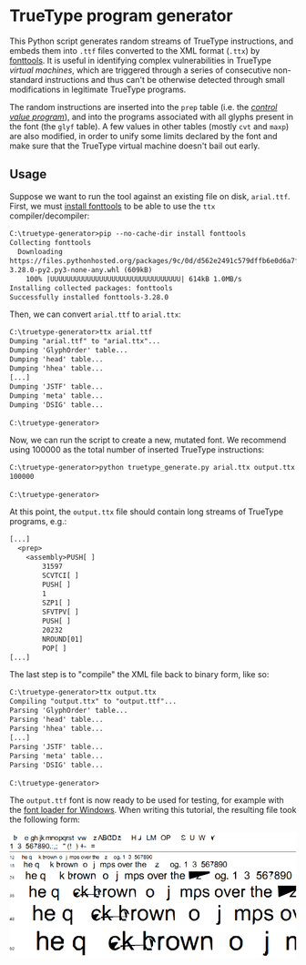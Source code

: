 # TrueType program generator

This Python script generates random streams of TrueType instructions, and embeds them into `.ttf` files converted to the XML format (`.ttx`) by [fonttools](https://github.com/fonttools/fonttools). It is useful in identifying complex vulnerabilities in TrueType *virtual machines*, which are triggered through a series of consecutive non-standard instructions and thus can't be otherwise detected through small modifications in legitimate TrueType programs.

The random instructions are inserted into the `prep` table (i.e. the *[control value program](https://docs.microsoft.com/en-us/typography/opentype/spec/prep)*), and into the programs associated with all glyphs present in the font (the `glyf` table). A few values in other tables (mostly `cvt` and `maxp`) are also modified, in order to unify some limits declared by the font and make sure that the TrueType virtual machine doesn't bail out early.

## Usage
Suppose we want to run the tool against an existing file on disk, `arial.ttf`. First, we must [install fonttools](https://github.com/fonttools/fonttools#installation) to be able to use the `ttx` compiler/decompiler:

```
C:\truetype-generator>pip --no-cache-dir install fonttools
Collecting fonttools
  Downloading https://files.pythonhosted.org/packages/9c/0d/d562e2491c579dffb6e0d6a7fa082ad5bc2fede46380d71e91e146a10bd7/fonttools-3.28.0-py2.py3-none-any.whl (609kB)
    100% |UUUUUUUUUUUUUUUUUUUUUUUUUUUUUUUU| 614kB 1.0MB/s
Installing collected packages: fonttools
Successfully installed fonttools-3.28.0
```

Then, we can convert `arial.ttf` to `arial.ttx`:

```
C:\truetype-generator>ttx arial.ttf
Dumping "arial.ttf" to "arial.ttx"...
Dumping 'GlyphOrder' table...
Dumping 'head' table...
Dumping 'hhea' table...
[...]
Dumping 'JSTF' table...
Dumping 'meta' table...
Dumping 'DSIG' table...

C:\truetype-generator>
```

Now, we can run the script to create a new, mutated font. We recommend using 100000 as the total number of inserted TrueType instructions:

```
C:\truetype-generator>python truetype_generate.py arial.ttx output.ttx 100000

C:\truetype-generator>
```

At this point, the `output.ttx` file should contain long streams of TrueType programs, e.g.:

```
[...]
  <prep>
    <assembly>PUSH[ ]
        31597
        SCVTCI[ ]
        PUSH[ ]
        1
        SZP1[ ]
        SFVTPV[ ]
        PUSH[ ]
        20232
        NROUND[01]
        POP[ ]
[...]
```

The last step is to "compile" the XML file back to binary form, like so:

```
C:\truetype-generator>ttx output.ttx
Compiling "output.ttx" to "output.ttf"...
Parsing 'GlyphOrder' table...
Parsing 'head' table...
Parsing 'hhea' table...
[...]
Parsing 'JSTF' table...
Parsing 'meta' table...
Parsing 'DSIG' table...

C:\truetype-generator>
```

The `output.ttf` font is now ready to be used for testing, for example with the [font loader for Windows](../ttf-otf-windows-loader). When writing this tutorial, the resulting file took the following form:

![TrueType font with random hint programs](../images/generator.png)
